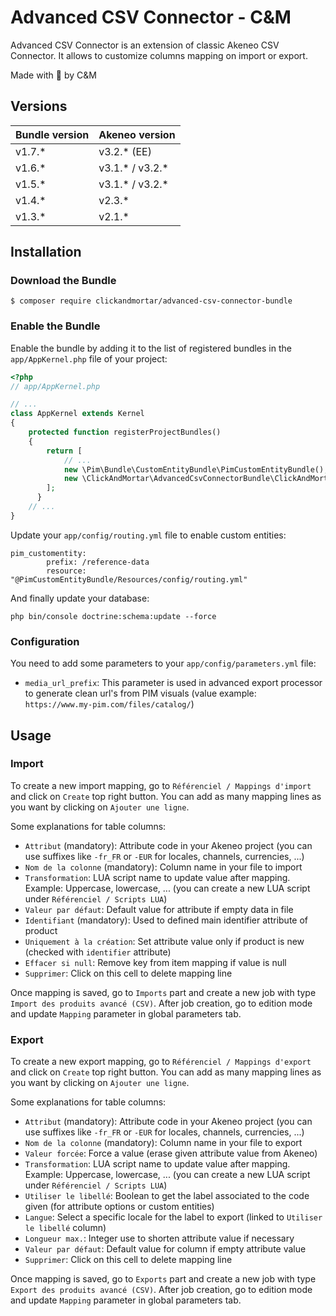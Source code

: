 # Advanced CSV Connector - C&M

Advanced CSV Connector is an extension of classic Akeneo CSV Connector. It allows to customize columns mapping on import or export.

Made with :blue_heart: by C&M

## Versions

| **Bundle version**  | **Akeneo version** |
| ------------- | ------------- |
| v1.7.*  | v3.2.* (EE)  |
| v1.6.*  | v3.1.* / v3.2.*  |
| v1.5.*  | v3.1.* / v3.2.*  |
| v1.4.*  | v2.3.*  |
| v1.3.*  | v2.1.*  |

## Installation

### Download the Bundle

```console
$ composer require clickandmortar/advanced-csv-connector-bundle
```

### Enable the Bundle

Enable the bundle by adding it to the list of registered bundles
in the `app/AppKernel.php` file of your project:

```php
<?php
// app/AppKernel.php

// ...
class AppKernel extends Kernel
{
    protected function registerProjectBundles()
    {
        return [
            // ...
            new \Pim\Bundle\CustomEntityBundle\PimCustomEntityBundle(),
            new \ClickAndMortar\AdvancedCsvConnectorBundle\ClickAndMortarAdvancedCsvConnectorBundle(),
        ];
      }
    // ...
}
```

Update your `app/config/routing.yml` file to enable custom entities:

```
pim_customentity:
        prefix: /reference-data
        resource: "@PimCustomEntityBundle/Resources/config/routing.yml"
```

And finally update your database:

```
php bin/console doctrine:schema:update --force
```

### Configuration

You need to add some parameters to your `app/config/parameters.yml` file:

* `media_url_prefix`: This parameter is used in advanced export processor to generate clean url's from PIM visuals (value example: `https://www.my-pim.com/files/catalog/`)

## Usage

### Import

To create a new import mapping, go to `Référenciel / Mappings d'import` and click on `Create` top right button.
You can add as many mapping lines as you want by clicking on `Ajouter une ligne`.

Some explanations for table columns:

* `Attribut` (mandatory): Attribute code in your Akeneo project (you can use suffixes like `-fr_FR` or `-EUR` for locales, channels, currencies, ...)
* `Nom de la colonne` (mandatory): Column name in your file to import
* `Transformation`: LUA script name to update value after mapping. Example: Uppercase, lowercase, ... (you can create a new LUA script under `Référenciel / Scripts LUA`)
* `Valeur par défaut`: Default value for attribute if empty data in file
* `Identifiant` (mandatory):  Used to defined main identifier attribute of product
* `Uniquement à la création`: Set attribute value only if product is new (checked with `identifier` attribute)
* `Effacer si null`: Remove key from item mapping if value is null
* `Supprimer`: Click on this cell to delete mapping line

Once mapping is saved, go to `Imports` part and create a new job with type `Import des produits avancé (CSV)`.
After job creation, go to edition mode and update `Mapping` parameter in global parameters tab.

### Export

To create a new export mapping, go to `Référenciel / Mappings d'export` and click on `Create` top right button.
You can add as many mapping lines as you want by clicking on `Ajouter une ligne`.

Some explanations for table columns:

* `Attribut` (mandatory): Attribute code in your Akeneo project (you can use suffixes like `-fr_FR` or `-EUR` for locales, channels, currencies, ...)
* `Nom de la colonne` (mandatory): Column name in your file to export
* `Valeur forcée`: Force a value (erase given attribute value from Akeneo)
* `Transformation`: LUA script name to update value after mapping. Example: Uppercase, lowercase, ... (you can create a new LUA script under `Référenciel / Scripts LUA`)
* `Utiliser le libellé`: Boolean to get the label associated to the code given (for attribute options or custom entities)
* `Langue`: Select a specific locale for the label to export (linked to `Utiliser le libellé` column)
* `Longueur max.`: Integer use to shorten attribute value if necessary
* `Valeur par défaut`: Default value for column if empty attribute value
* `Supprimer`: Click on this cell to delete mapping line

Once mapping is saved, go to `Exports` part and create a new job with type `Export des produits avancé (CSV)`.
After job creation, go to edition mode and update `Mapping` parameter in global parameters tab.
